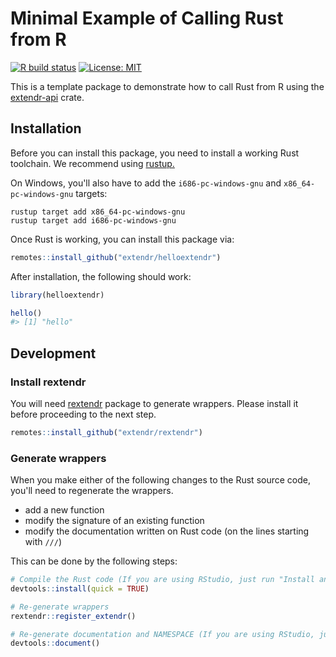 # Minimal Example of Calling Rust from R

[![R build status](https://github.com/extendr/helloextendr/workflows/R-CMD-check/badge.svg)](https://github.com/extendr/helloextendr/actions)
[![License: MIT](https://img.shields.io/badge/License-MIT-yellow.svg)](https://opensource.org/licenses/MIT)

This is a template package to demonstrate how to call Rust from R using the [extendr-api](https://crates.io/crates/extendr-api) crate.


## Installation

Before you can install this package, you need to install a working Rust toolchain. We recommend using [rustup.](https://rustup.rs/)

On Windows, you'll also have to add the `i686-pc-windows-gnu` and `x86_64-pc-windows-gnu` targets:
```
rustup target add x86_64-pc-windows-gnu
rustup target add i686-pc-windows-gnu
```

Once Rust is working, you can install this package via:
```r
remotes::install_github("extendr/helloextendr")
```

After installation, the following should work:
```r
library(helloextendr)

hello()
#> [1] "hello"
```

## Development

### Install rextendr

You will need [rextendr](https://github.com/extendr/rextendr) package to generate wrappers.
Please install it before proceeding to the next step.

``` r
remotes::install_github("extendr/rextendr")
```

### Generate wrappers

When you make either of the following changes to the Rust source code, you'll need to regenerate the wrappers.

* add a new function
* modify the signature of an existing function
* modify the documentation written on Rust code (on the lines starting with `///`)

This can be done by the following steps:

``` r
# Compile the Rust code (If you are using RStudio, just run "Install and Restart")
devtools::install(quick = TRUE)

# Re-generate wrappers
rextendr::register_extendr()

# Re-generate documentation and NAMESPACE (If you are using RStudio, just run "Document")
devtools::document()
```
